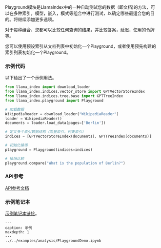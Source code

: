 Playground模块是LlamaIndex中的一种自动测试您的数据（即文档)的方法，可以在多种索引，模型，嵌入，模式等组合中进行测试，以确定哪些最适合您的目的。将继续添加更多选项。

对于每种组合，您都可以比较任何查询的结果，并比较答案，延迟，使用的令牌等。

您可以使用预设索引从文档列表中初始化一个Playground，或者使用预先构建的索引列表初始化一个Playground。

### 示例代码

以下给出了一个示例用法。

```python
from llama_index import download_loader
from llama_index.indices.vector_store import GPTVectorStoreIndex
from llama_index.indices.tree.base import GPTTreeIndex
from llama_index.playground import Playground

# 加载数据
WikipediaReader = download_loader("WikipediaReader")
loader = WikipediaReader()
documents = loader.load_data(pages=['Berlin'])

# 定义多个索引数据结构（向量索引，列表索引)
indices = [GPTVectorStoreIndex(documents), GPTTreeIndex(documents)]

# 初始化操场
playground = Playground(indices=indices)

# 操场比较
playground.compare("What is the population of Berlin?")

```

### API参考

[API参考文档](/reference/playground.rst)

### 示例笔记本

[示例笔记本链接](https://github.com/jerryjliu/llama_index/blob/main/docs/examples/analysis/PlaygroundDemo.ipynb)。

```{toctree}
---
caption: 示例
maxdepth: 1
---
../../examples/analysis/PlaygroundDemo.ipynb
```